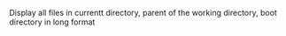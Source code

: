 Display all files in currentt directory, parent of the working directory, boot directory in long format
